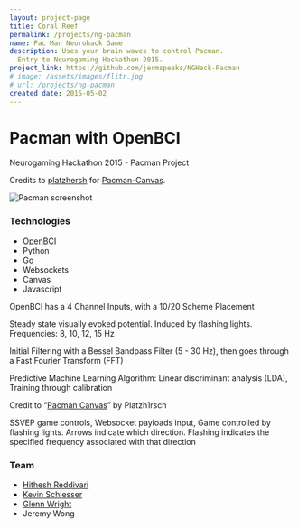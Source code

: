 ```yaml
---
layout: project-page
title: Coral Reef
permalink: /projects/ng-pacman
name: Pac Man Neurohack Game
description: Uses your brain waves to control Pacman.
  Entry to Neurogaming Hackathon 2015.
project_link: https://github.com/jermspeaks/NGHack-Pacman
# image: /assets/images/flitr.jpg
# url: /projects/ng-pacman
created_date: 2015-05-02
---
```


# Pacman with OpenBCI

Neurogaming Hackathon 2015 - Pacman Project

Credits to [platzhersh](https://github.com/platzhersh) for [Pacman-Canvas](https://github.com/platzhersh/pacman-canvas).

![Pacman screenshot](http://i.imgur.com/DRaLWqM.png)

### Technologies

* [OpenBCI](http://www.openbci.com/)
* Python
* Go
* Websockets
* Canvas
* Javascript

OpenBCI has a 4 Channel Inputs, with a 10/20 Scheme Placement

Steady state visually evoked potential. Induced by flashing lights. Frequencies: 8, 10, 12, 15 Hz

Initial Filtering with a Bessel Bandpass Filter (5 - 30 Hz), then goes through a Fast Fourier Transform (FFT)

Predictive Machine Learning Algorithm: Linear discriminant analysis (LDA), Training through calibration

Credit to “[Pacman Canvas](https://github.com/platzhersh/pacman-canvas)” by Platzh1rsch

SSVEP game controls, Websocket payloads input, Game controlled by flashing lights. Arrows indicate which direction. Flashing indicates the specified frequency associated with that direction


### Team

* [Hithesh Reddivari](https://github.com/Hitheshaum)
* [Kevin Schiesser](https://github.com/kevinjos)
* [Glenn Wright](https://www.linkedin.com/in/glenn-wright-ab8a501b/)
* Jeremy Wong

